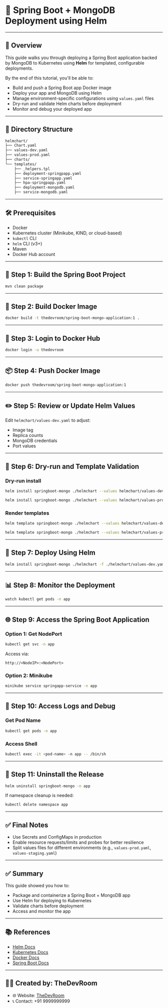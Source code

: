 # 🚀 Spring Boot + MongoDB Deployment using Helm

---
## 🧾 Overview
This guide walks you through deploying a Spring Boot application backed by MongoDB to Kubernetes using **Helm** for templated, configurable deployments.

By the end of this tutorial, you'll be able to:
- Build and push a Spring Boot app Docker image
- Deploy your app and MongoDB using Helm
- Manage environment-specific configurations using `values.yaml` files
- Dry-run and validate Helm charts before deployment
- Monitor and debug your deployed app

---
## 📁 Directory Structure
```bash
helmchart/
├── Chart.yaml
├── values-dev.yaml
├── values-prod.yaml
├── charts/
└── templates/
    ├── _helpers.tpl
    ├── deployment-springpapp.yaml
    ├── service-springapp.yaml
    ├── hpa-springpapp.yaml
    ├── deployment-mongodb.yaml
    ├── service-mongodb.yaml
```

---
## 🛠 Prerequisites
- Docker
- Kubernetes cluster (Minikube, KIND, or cloud-based)
- `kubectl` CLI
- `helm` CLI (v3+)
- Maven
- Docker Hub account

---
## 🔨 Step 1: Build the Spring Boot Project
```bash
mvn clean package
```

---
## 🐳 Step 2: Build Docker Image
```bash
docker build -t thedevroom/spring-boot-mongo-application:1 .
```

---
## 🔐 Step 3: Login to Docker Hub
```bash
docker login -u thedevroom
```

---
## 📦 Step 4: Push Docker Image
```bash
docker push thedevroom/spring-boot-mongo-application:1
```

---
## ✏️ Step 5: Review or Update Helm Values
Edit `helmchart/values-dev.yaml` to adjust:
- Image tag
- Replica counts
- MongoDB credentials
- Port values

---
## 🚧 Step 6: Dry-run and Template Validation

### Dry-run install
```bash
helm install springboot-mongo ./helmchart --values helmchart/values-dev.yaml --dry-run --debug
```

```bash
helm install springboot-mongo ./helmchart --values helmchart/values-prod.yaml --dry-run --debug
```

### Render templates
```bash
helm template springboot-mongo ./helmchart --values helmchart/values-dev.yaml
```

```bash
helm template springboot-mongo ./helmchart --values helmchart/values-prod.yaml
```

---
## 🚀 Step 7: Deploy Using Helm
```bash
helm install springboot-mongo ./helmchart -f ./helmchart/values-dev.yaml --namespace app --create-namespace
```

---
## 📊 Step 8: Monitor the Deployment
```bash
watch kubectl get pods -n app
```

---
## 🌐 Step 9: Access the Spring Boot Application

### Option 1: Get NodePort
```bash
kubectl get svc -n app
```

Access via:
```
http://<NodeIP>:<NodePort>
```

### Option 2: Minikube
```bash
minikube service springapp-service -n app
```

---
## 🔎 Step 10: Access Logs and Debug

### Get Pod Name
```bash
kubectl get pods -n app
```

### Access Shell
```bash
kubectl exec -it <pod-name> -n app -- /bin/sh
```

---
## 🧹 Step 11: Uninstall the Release
```bash
helm uninstall springboot-mongo -n app
```

If namespace cleanup is needed:
```bash
kubectl delete namespace app
```

---
## ✅ Final Notes
- Use Secrets and ConfigMaps in production
- Enable resource requests/limits and probes for better resilience
- Split values files for different environments (e.g., `values-prod.yaml`, `values-staging.yaml`)

---
## ✅ Summary
This guide showed you how to:
- Package and containerize a Spring Boot + MongoDB app
- Use Helm for deploying to Kubernetes
- Validate charts before deployment
- Access and monitor the app

---
## 📚 References
- [Helm Docs](https://helm.sh/docs/)
- [Kubernetes Docs](https://kubernetes.io/docs/)
- [Docker Docs](https://docs.docker.com/)
- [Spring Boot Docs](https://spring.io/projects/spring-boot)

---
## 👨‍💻 Created by: TheDevRoom
- 🌐 Website: [TheDevRoom](https://github.com/localhost-devel/localhost-devel/blob/master/README.md)
- 📞 Contact: +91 9999999999